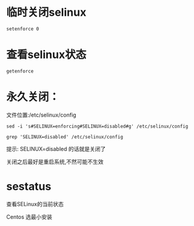 # 临时关闭selinux

`setenforce 0 `

# 查看selinux状态

`getenforce`


# 永久关闭：
文件位置:/etc/selinux/config

`sed -i 's#SELINUX=enforcing#SELINUX=disabled#g' /etc/selinux/config`

`grep 'SELINUX=disabled' /etc/selinux/config`

提示: SELINUX=disabled 的话就是关闭了

关闭之后最好是重启系统,不然可能不生效



# sestatus
查看SELinux的当前状态


Centos 选最小安装
